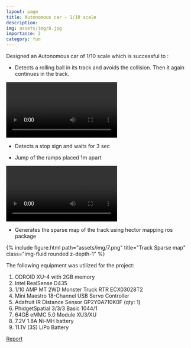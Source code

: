 ```yaml
---
layout: page
title: Autonomous car - 1/10 scale
description:  
img: assets/img/8.jpg
importance: 2
category: fun
---
```


Designed an Autonomous car of 1/10 scale which is successful to :

- Detects a rolling ball in its track and avoids the collision. Then it again continues in the track.
<div class="row">
    <video src="assets/video/avoid_ball.mp4" controls>
        PersAR.
    </video>
</div>

- Detects a stop sign and waits for 3 sec

- Jump of the ramps placed 1m apart
<div class="row">
    <video src="assets/video/jump.mp4" controls>
        PersAR.
    </video>
</div>


- Generates the sparse map of the track using hector mapping ros package
<div class="row">
    <div class="col-sm mt-md-0">
        {% include figure.html path="assets/img/7.png" title="Track Sparse map" class="img-fluid rounded z-depth-1" %}
    </div>
</div>




The following equipment was utilized for the project:
1. ODROID XU-4 with 2GB memory
2. Intel RealSense D435
3. 1/10 AMP MT 2WD Monster Truck RTR ECX03028T2
4. Mini Maestro 18-Channel USB Servo Controller
5. Adafruit IR Distance Sensor GP2Y0A710K0F (qty: 1)
6. PhidgetSpatial 3/3/3 Basic 1044/1 
7. 64GB eMMC 5.0 Module XU3/XU
8. 7.2V 1.8A Ni-MH battery
9. 11.1V (3S) LiPo Battery

<a href="assets/pdf/milk_final_report.pdf">Report
